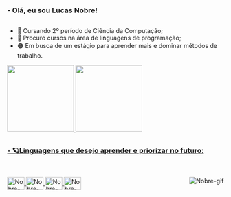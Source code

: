 ### - Olá, eu sou Lucas Nobre!
##
- 📙 Cursando 2º período de Ciência da Computação;
- 🍂 Procuro cursos na área de linguagens de programação;
- 🟠 Em busca de um estágio para aprender mais e dominar métodos de trabalho.
<div>
  <a href="https://beacons.ai/lucasnobree">
  <img height="155em" src="https://github-readme-stats.vercel.app/api?username=lucasnobree&show_icons=true&theme=codeSTACKr&include_all_commits=true&count_private=true"/>
  <img height="155em" src="https://github-readme-stats.vercel.app/api/top-langs/?username=lucasnobree&layout=compact&langs_count=16&theme=codeSTACKr" />
</div>
  
##
###  - 🪐Linguagens que desejo aprender e priorizar no futuro:
##  

  <div style="display: inline_block"><br>  
            <img align="center" alt="Nobre-Njs" height="30" width="40" src="https://cdn.jsdelivr.net/gh/devicons/devicon/icons/nodejs/nodejs-original.svg" />
            <img align="center" alt="Nobre-Js" height="30" width="40" src="https://cdn.jsdelivr.net/gh/devicons/devicon/icons/javascript/javascript-original.svg" />
            <img align="center" alt="Nobre-C" height="30" width="40" src="https://cdn.jsdelivr.net/gh/devicons/devicon/icons/c/c-original.svg" />
            <img align="center" alt="Nobre-Py" height="30" width="40" src="https://cdn.jsdelivr.net/gh/devicons/devicon/icons/python/python-original.svg" />
            <img align="right" alt="Nobre-gif" src="https://cdn.discordapp.com/attachments/402832761142116352/988871002371014686/standard_1.gif">
             
